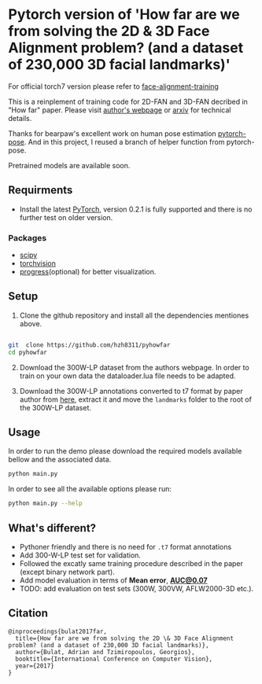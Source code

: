 # Pytorch version of 'How far are we from solving the 2D \& 3D Face Alignment problem? (and a dataset of 230,000 3D facial landmarks)'

For official torch7 version please refer to [face-alignment-training](https://github.com/1adrianb/face-alignment-training)

This is a reinplement of training code for 2D-FAN and 3D-FAN decribed in "How far" paper. Please visit [author's webpage](https://www.adrianbulat.com) or [arxiv](https://arxiv.org/abs/1703.07332) for technical details.

Thanks for bearpaw's excellent work on human pose estimation [pytorch-pose](https://github.com/bearpaw/pytorch-pose). And in this project, I reused a branch of helper function from pytorch-pose.

Pretrained models are available soon.

## Requirments

- Install the latest [PyTorch](http://pytorch.org), version 0.2.1 is fully supported and there is no further test on older version.

### Packages

- [scipy](https://www.scipy.org/)
- [torchvision](https://pytorch.org)
- [progress](https://pypi.python.org/pypi/progress)(optional) for better visualization.

## Setup

1. Clone the github repository and install all the dependencies mentiones above.

```bash

git  clone https://github.com/hzh8311/pyhowfar
cd pyhowfar
```

2. Download the 300W-LP dataset from the authors webpage. In order to train on your own data the dataloader.lua file needs to be adapted.

3. Download the 300W-LP annotations converted to t7 format by paper author from [here](https://www.adrianbulat.com/downloads/FaceAlignment/landmarks.zip), extract it and move the ```landmarks``` folder to the root of the 300W-LP dataset.

## Usage

In order to run the demo please download the required models available bellow and the associated data.

```bash
python main.py
```

In order to see all the available options please run:

```bash
python main.py --help
```

## What's different?

- Pythoner friendly and there is no need for `.t7` format annotations
- Add 300-W-LP test set for validation.
- Followed the excatly same training procedure described in the paper (except binary network part).
- Add model evaluation in terms of **Mean error**, **AUC@0.07**
- TODO: add evaluation on test sets (300W, 300VW, AFLW2000-3D etc.).

## Citation

```
@inproceedings{bulat2017far,
  title={How far are we from solving the 2D \& 3D Face Alignment problem? (and a dataset of 230,000 3D facial landmarks)},
  author={Bulat, Adrian and Tzimiropoulos, Georgios},
  booktitle={International Conference on Computer Vision},
  year={2017}
}
```
